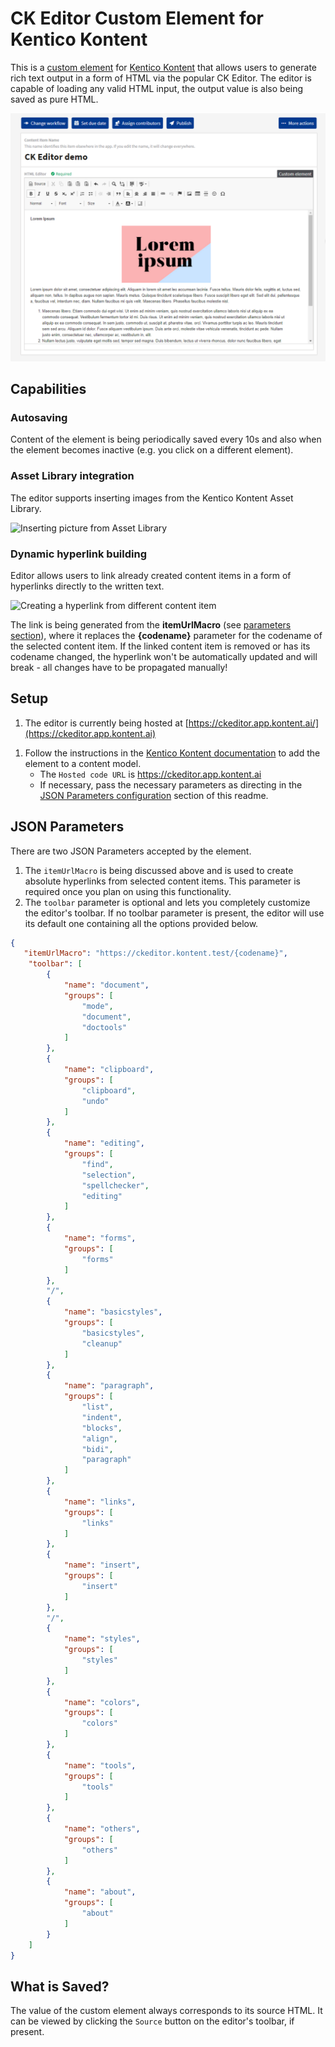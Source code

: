 # CK Editor Custom Element for Kentico Kontent

This is a [custom element](https://docs.kontent.ai/tutorials/develop-apps/integrate/integrating-your-own-content-editing-features) for [Kentico Kontent](https://kontent.ai) that allows users to generate rich text output in a form of HTML via the popular CK Editor. The editor is capable of loading any valid HTML input, the output value is also being saved as pure HTML. 

![Screenshot of custom element](ckeditor.png)

## Capabilities
### Autosaving
Content of the element is being periodically saved every 10s and also when the element becomes inactive (e.g. you click on a different element). 

### Asset Library integration
The editor supports inserting images from the Kentico Kontent Asset Library. 

![Inserting picture from Asset Library](ckeditor_images.gif)

### Dynamic hyperlink building
Editor allows users to link already created content items in a form of hyperlinks directly to the written text.

![Creating a hyperlink from different content item](ckeditor_links.gif)

The link is being generated from the **itemUrlMacro** (see [parameters section](#json-parameters)), where it replaces the **{codename}** parameter for the codename of the selected content item. If the linked content item is removed or has its codename changed, the hyperlink won't be automatically updated and will break - all changes have to be propagated manually!

## Setup
1. The editor is currently being hosted at [https://ckeditor.app.kontent.ai/](https://ckeditor.app.kontent.ai)
<!-- 1. Deploy the code to a secure public host
    * See [deploying section](#Deploying) for a really quick option-->
1. Follow the instructions in the [Kentico Kontent documentation](https://docs.kontent.ai/tutorials/develop-apps/integrate/integrating-your-own-content-editing-features#a-3--displaying-a-custom-element-in-kentico-kontent) to add the element to a content model.
    * The `Hosted code URL` is https://ckeditor.app.kontent.ai 
    * If necessary, pass the necessary parameters as directing in the [JSON Parameters configuration](#json-parameters) section of this readme.

<!--## Deploying-->
<!--
Netlify has made this easy. If you click the deploy button below, it will guide you through the process of deploying it to Netlify and leave you with a copy of the repository in your GitHub account as well.-->

<!--[![Deploy to Netlify](https://www.netlify.com/img/deploy/button.svg)](https://app.netlify.com/start/deploy?repository=https://github.com/ChristopherJennings/kontent-custom-element-sample-template)-->

## JSON Parameters
There are two JSON Parameters accepted by the element. 
1. The `itemUrlMacro` is being discussed above and is used to create absolute hyperlinks from selected content items. This parameter is required once you plan on using this functionality.
2. The `toolbar` parameter is optional and lets you completely customize the editor's toolbar. If no toolbar parameter is present, the editor will use its default one containing all the options provided below. 


```Json
{
   "itemUrlMacro": "https://ckeditor.kontent.test/{codename}",
    "toolbar": [
        {
            "name": "document",
            "groups": [
                "mode",
                "document",
                "doctools"
            ]
        },
        {
            "name": "clipboard",
            "groups": [
                "clipboard",
                "undo"
            ]
        },
        {
            "name": "editing",
            "groups": [
                "find",
                "selection",
                "spellchecker",
                "editing"
            ]
        },
        {
            "name": "forms",
            "groups": [
                "forms"
            ]
        },
        "/",
        {
            "name": "basicstyles",
            "groups": [
                "basicstyles",
                "cleanup"
            ]
        },
        {
            "name": "paragraph",
            "groups": [
                "list",
                "indent",
                "blocks",
                "align",
                "bidi",
                "paragraph"
            ]
        },
        {
            "name": "links",
            "groups": [
                "links"
            ]
        },
        {
            "name": "insert",
            "groups": [
                "insert"
            ]
        },
        "/",
        {
            "name": "styles",
            "groups": [
                "styles"
            ]
        },
        {
            "name": "colors",
            "groups": [
                "colors"
            ]
        },
        {
            "name": "tools",
            "groups": [
                "tools"
            ]
        },
        {
            "name": "others",
            "groups": [
                "others"
            ]
        },
        {
            "name": "about",
            "groups": [
                "about"
            ]
        }
    ]
}
```

## What is Saved?
<!--The JSON object returned from the Deliver API matches the following signature:

```Json
{
  "sample" : "This is a sample of the value your custom element saves",
  "complex": {
    "canBeComplex":true
  }
}
```-->
The value of the custom element always corresponds to its source HTML. It can be viewed by clicking the `Source` button on the editor's toolbar, if present. 
